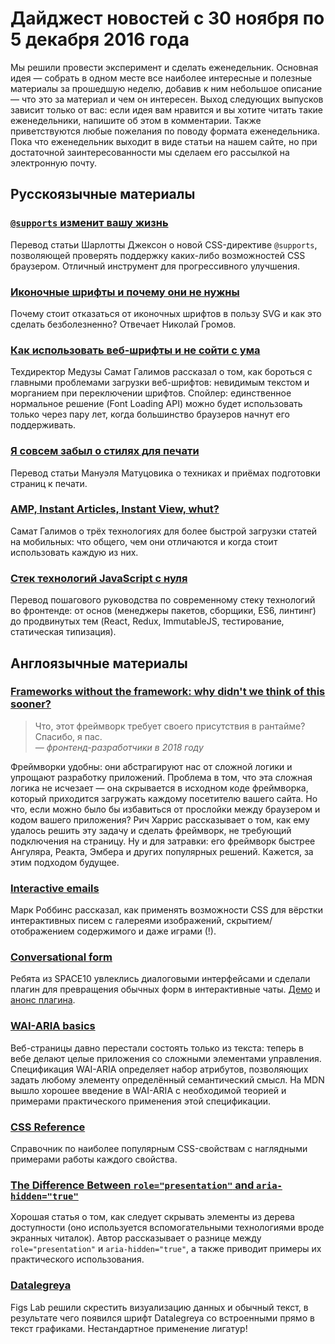 # Дайджест новостей c 30 ноября по 5 декабря 2016 года

Мы решили провести эксперимент и сделать еженедельник. Основная
идея — собрать в одном месте все наиболее интересные и полезные материалы
за прошедшую неделю, добавив к ним небольшое описание — что это за материал
и чем он интересен. Выход следующих выпусков зависит только от вас: если идея
вам нравится и вы хотите читать такие еженедельники, напишите об этом
в комментарии. Также приветствуются любые пожелания по поводу формата
еженедельника. Пока что еженедельник выходит в виде статьи на нашем сайте,
но при достаточной заинтересованности мы сделаем его рассылкой
на электронную почту.

## Русскоязычные материалы

### [`@supports` изменит вашу жизнь][0]

Перевод статьи Шарлотты Джексон о новой CSS-директиве `@supports`, позволяющей
проверять поддержку каких-либо возможностей CSS браузером. Отличный инструмент
для прогрессивного улучшения.

### [Иконочные шрифты и почему они не нужны][1]

Почему стоит отказаться от иконочных шрифтов в пользу SVG и как это сделать
безболезненно? Отвечает Николай Громов.

### [Как использовать веб-шрифты и не сойти с ума][2]

Техдиректор Медузы Самат Галимов рассказал о том, как бороться с главными
проблемами загрузки веб-шрифтов: невидимым текстом и морганием при переключении
шрифтов. Спойлер: единственное нормальное решение (Font Loading API) можно будет
использовать только через пару лет, когда большинство браузеров начнут его
поддерживать.

### [Я совсем забыл о стилях для печати][3]

Перевод статьи Мануэля Матуцовика о техниках и приёмах подготовки страниц
к печати.

### [AMP, Instant Articles, Instant View, whut?][4]

Самат Галимов о трёх технологиях для более быстрой загрузки статей на мобильных:
что общего, чем они отличаются и когда стоит использовать каждую из них.

### [Стек технологий JavaScript с нуля][5]

Перевод пошагового руководства по современному стеку технологий во фронтенде: от
основ (менеджеры пакетов, сборщики, ES6, линтинг) до продвинутых тем (React,
Redux, ImmutableJS, тестирование, статическая типизация).

## Англоязычные материалы

### [Frameworks without the framework: why didn't we think of this sooner?][6]

> Что, этот фреймворк требует своего присутствия в рантайме? Спасибо, я пас.<br />
> _— фронтенд-разработчики в 2018 году_

Фреймворки удобны: они абстрагируют нас от сложной логики и упрощают разработку
приложений. Проблема в том, что эта сложная логика не исчезает — она
скрывается в исходном коде фреймворка, который приходится загружать каждому
посетителю вашего сайта. Но что, если можно было бы избавиться от прослойки
между браузером и кодом вашего приложения? Рич Харрис рассказывает о том, как
ему удалось решить эту задачу и сделать фреймворк, не требующий подключения
на страницу. Ну и для затравки: его фреймворк быстрее Ангуляра, Реакта, Эмбера
и других популярных решений. Кажется, за этим подходом будущее.

### [Interactive emails][7]

Марк Роббинс рассказал, как применять возможности CSS для вёрстки интерактивных
писем с галереями изображений, скрытием/отображением содержимого и даже
играми (!).

### [Conversational form][8]

Ребята из SPACE10 увлеклись диалоговыми интерфейсами и сделали плагин
для превращения обычных форм в интерактивные чаты. [Демо][9]
и [анонс плагина][10].


### [WAI-ARIA basics][11]

Веб-страницы давно перестали состоять только из текста: теперь в вебе делают
целые приложения со сложными элементами управления. Спецификация WAI-ARIA
определяет набор атрибутов, позволяющих задать любому элементу определённый
семантический смысл. На MDN вышло хорошее введение в WAI-ARIA с необходимой
теорией и примерами практического применения этой спецификации.

### [CSS Reference][12]

Справочник по наиболее популярным CSS-свойствам с наглядными примерами работы
каждого свойства.

### [The Difference Between `role="presentation"` and `aria-hidden="true"`][13]

Хорошая статья о том, как следует скрывать элементы из дерева доступности (оно
используется вспомогательными технологиями вроде экранных читалок). Автор
рассказывает о разнице между `role="presentation"` и `aria-hidden="true"`,
а также приводит примеры их практического использования.

### [Datalegreya][14]

Figs Lab решили скрестить визуализацию данных и обычный текст, в результате чего
появился шрифт Datalegreya со встроенными прямо в текст графиками. Нестандартное
применение лигатур!


[0]: http://frontender.info/supports-will-change-your-life/
[1]: http://nicothin.pro/page/icon-fonts-2017
[2]: https://dev.meduza.io/%D0%BA%D0%B0%D0%BA-%D0%B8%D1%81%D0%BF%D0%BE%D0%BB%D1%8C%D0%B7%D0%BE%D0%B2%D0%B0%D1%82%D1%8C-%D0%BA%D0%B0%D1%81%D1%82%D0%BE%D0%BC%D0%BD%D1%8B%D0%B5-%D1%88%D1%80%D0%B8%D1%84%D1%82%D1%8B-%D0%B2-%D0%B2%D0%B5%D0%B1%D0%B5-%D0%B8-%D0%BD%D0%B5-%D1%81%D0%BE%D0%B9%D1%82%D0%B8-%D1%81-%D1%83%D0%BC%D0%B0-9ba8a2998bcc#.evlx5veom
[3]: http://prgssr.ru/development/ya-sovsem-zabyl-o-stilyah-dlya-pechati.html
[4]: http://telegra.ph/AMP-Instant-Articles-Instant-View-whut-11-23
[5]: https://github.com/UsulPro/js-stack-from-scratch
[6]: https://svelte.technology/blog/frameworks-without-the-framework/
[7]: https://medium.com/net-magazine/build-interactive-emails-with-css-1d796fbe1dff#.9typazs9z
[8]: https://github.com/space10-community/conversational-form
[9]: https://space10-community.github.io/conversational-form/
[10]: https://medium.com/conversational-interfaces/introducing-the-conversational-form-c3166eb2ee2f#.lwsvq7a4i
[11]: https://developer.mozilla.org/en-US/docs/Learn/Accessibility/WAI-ARIA_basics
[12]: http://cssreference.io
[13]: http://csskarma.com/blog/difference-rolepresentation-aria-hiddentrue/
[14]: http://figs-lab.com/en/datalegreya
